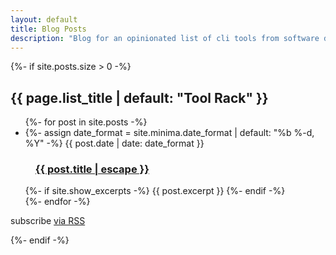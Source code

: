 ```yaml
---
layout: default
title: Blog Posts
description: "Blog for an opinionated list of cli tools from software developers for software developers."
---
```


{%- if site.posts.size > 0 -%}
  <h2 class="post-list-heading">{{ page.list_title | default: "Tool Rack" }}</h2>
  <ul class="post-list">
    {%- for post in site.posts -%}
    <li>
      {%- assign date_format = site.minima.date_format | default: "%b %-d, %Y" -%}
      <span class="post-meta">{{ post.date | date: date_format }}</span>
      <h3>
        <a class="post-link" href="{{ post.url | relative_url }}">
          <span class="mark" style="padding: 0.2rem 1.5rem 0.2rem 1rem">
            {{ post.title | escape }}
          </span>
        </a>
      </h3>
      {%- if site.show_excerpts -%}
        {{ post.excerpt }}
      {%- endif -%}
    </li>
    {%- endfor -%}
  </ul>

  <p class="rss-subscribe">subscribe <a href="{{ "/feed.xml" | relative_url }}">via RSS</a></p>
{%- endif -%}
